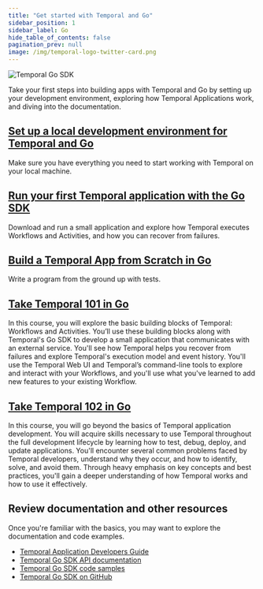 ```yaml
---
title: "Get started with Temporal and Go"
sidebar_position: 1
sidebar_label: Go
hide_table_of_contents: false
pagination_prev: null
image: /img/temporal-logo-twitter-card.png
---
```


![Temporal Go SDK](/img/sdk_banners/banner_go.png)

Take your first steps into building apps with Temporal and Go by setting up your development environment, exploring how Temporal Applications work, and diving into the documentation.

## [Set up a local development environment for Temporal and Go](dev_environment/index.md)

Make sure you have everything you need to start working with Temporal on your local machine.

## [Run your first Temporal application with the Go SDK](first_program_in_go/index.md)

Download and run a small application and explore how Temporal executes Workflows and Activities, and how you can recover from failures.

## [Build a Temporal App from Scratch in Go](hello_world_in_go/index.md)

Write a program from the ground up with tests. 

## [Take Temporal 101 in Go](/courses/temporal_101/go.md)

In this course, you will explore the basic building blocks of Temporal: Workflows and Activities. You’ll use these building blocks along with Temporal's Go SDK to develop a small application that communicates with an external service. You'll see how Temporal helps you recover from failures and explore Temporal's execution model and event history. You'll use the Temporal Web UI and Temporal’s command-line tools to explore and interact with your Workflows, and you'll use what you've learned to add new features to your existing Workflow.

## [Take Temporal 102 in Go](/courses/temporal_102/go.md)

In this course, you will go beyond the basics of Temporal application development. You will acquire skills necessary to use Temporal throughout the full development lifecycle by learning how to test, debug, deploy, and update applications. You'll encounter several common problems faced by Temporal developers, understand why they occur, and how to identify, solve, and avoid them. Through heavy emphasis on key concepts and best practices, you'll gain a deeper understanding of how Temporal works and how to use it effectively.

## Review documentation and other resources

Once you're familiar with the basics, you may want to explore the documentation and code examples.

* [Temporal Application Developers Guide](https://docs.temporal.io/dev-guide/go)
* [Temporal Go SDK API documentation](https://go.temporal.io/)
* [Temporal Go SDK code samples](https://github.com/temporalio/samples-go)
* [Temporal Go SDK on GitHub](https://github.com/temporalio/sdk-go)
